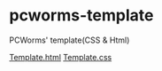 # pcworms-template
PCWorms' template(CSS &amp; Html)

[Template.html](./template.html) [Template.css](./template.css) 
